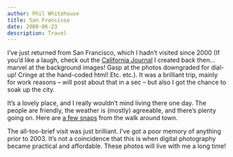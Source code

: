 ```yaml
---
author: Phil Whitehouse
title: San Francisco
date: 2008-06-23
description: Travel
---
```

I’ve just returned from San Francisco, which I hadn’t visited since 2000 (If you’d like a laugh, check out the [California Journal](https://web.archive.org/web/20020612122812fw_/http://www.philwhitehouse.com/californiajournal/californiajournal.htm) I created back then…marvel at the background images! Gasp at the photos downgraded for dial-up! Cringe at the hand-coded html! Etc. etc.). It was a brilliant trip, mainly for work reasons – will post about that in a sec – but also I got the chance to soak up the city.

It’s a lovely place, and I really wouldn’t mind living there one day. The people are friendly, the weather is (mostly) agreeable, and there’s plenty going on. Here are [a few snaps](http://www.flickr.com/photos/philliecasablanca/sets/72157605611059384/) from the walk around town.

The all-too-brief visit was just brilliant. I’ve got a poor memory of anything prior to 2003. It’s not a coincidence that this is when digital photography became practical and affordable. These photos will live with me a long time!
